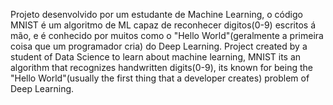 Projeto desenvolvido por um estudante de Machine Learning, o código MNIST é um algoritmo de ML capaz de reconhecer digitos(0-9) escritos á mão, e é conhecido por muitos como o "Hello World"(geralmente a primeira coisa que um programador cria)  do Deep Learning.
Project created by a student of Data Science to learn about machine learning, MNIST its an algorithm that recognizes handwritten digits(0-9), its known for being the "Hello World"(usually the first thing that a developer creates) problem of Deep Learning. 
